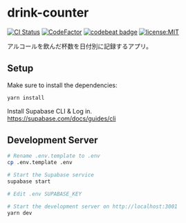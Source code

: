 # drink-counter

[![CI Status](https://github.com/KaiShoya/drink-counter/workflows/CI/badge.svg)](https://github.com/KaiShoya/drink-counter/actions)
[![CodeFactor](https://www.codefactor.io/repository/github/kaishoya/drink-counter/badge)](https://www.codefactor.io/repository/github/kaishoya/drink-counter)
[![codebeat badge](https://codebeat.co/badges/1f56fa48-87d0-4713-8b2a-0202cf98c41e)](https://codebeat.co/projects/github-com-kaishoya-drink-counter-main)
[![license:MIT](https://img.shields.io/badge/icense-MIT-brightgreen)](https://github.com/KaiShoya/drink-counter/blob/main/LICENSE.md)

アルコールを飲んだ杯数を日付別に記録するアプリ。

## Setup

Make sure to install the dependencies:

```bash
yarn install
```

Install Supabase CLI & Log in.  
https://supabase.com/docs/guides/cli

## Development Server

```bash
# Rename .env.template to .env
cp .env.template .env

# Start the Supabase service
supabase start

# Edit .env SUPABASE_KEY

# Start the development server on http://localhost:3001
yarn dev
```
